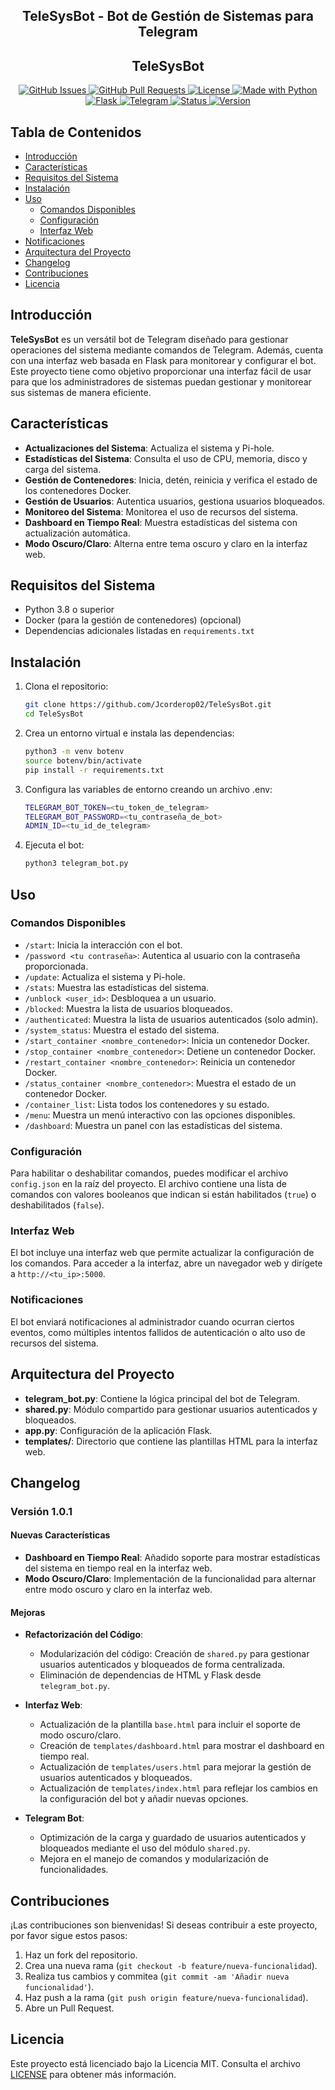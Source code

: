 <h2 align="center">TeleSysBot - Bot de Gestión de Sistemas para Telegram</h2>

<h2 align="center">TeleSysBot</h2>

<p align="center">
  <a href="https://github.com/Jcorderop02/TeleSysBot/issues">
    <img alt="GitHub Issues" src="https://img.shields.io/github/issues/Jcorderop02/TeleSysBot?style=for-the-badge" />
  </a>
  <a href="https://github.com/Jcorderop02/TeleSysBot/pulls">
    <img alt="GitHub Pull Requests" src="https://img.shields.io/github/issues-pr/Jcorderop02/TeleSysBot?style=for-the-badge" />
  </a>
  <a href="https://github.com/Jcorderop02/TeleSysBot/blob/main/LICENSE">
    <img alt="License" src="https://img.shields.io/github/license/Jcorderop02/TeleSysBot?style=for-the-badge" />
  </a>
  <a href="https://www.python.org/">
    <img alt="Made with Python" src="https://img.shields.io/badge/Made%20with-Python-blue?style=for-the-badge" />
  </a>
  <a href="https://flask.palletsprojects.com/">
    <img alt="Flask" src="https://img.shields.io/badge/Flask-3.0.3-green?style=for-the-badge" />
  </a>
  <a href="https://core.telegram.org/bots">
    <img alt="Telegram" src="https://img.shields.io/badge/Telegram-Bot-blue?style=for-the-badge" />
  </a>
  <a href="#">
    <img alt="Status" src="https://img.shields.io/badge/status-active-success.svg?style=for-the-badge" />
  </a>
  <a href="#">
    <img alt="Version" src="https://img.shields.io/badge/version-1.0.1-orange?style=for-the-badge" />
  </a>
</p>

## Tabla de Contenidos

- [Introducción](#introducción)
- [Características](#características)
- [Requisitos del Sistema](#requisitos-del-sistema)
- [Instalación](#instalación)
- [Uso](#uso)
  - [Comandos Disponibles](#comandos-disponibles)
  - [Configuración](#configuración)
  - [Interfaz Web](#interfaz-web)
- [Notificaciones](#notificaciones)
- [Arquitectura del Proyecto](#arquitectura-del-proyecto)
- [Changelog](#changelog)
- [Contribuciones](#contribuciones)
- [Licencia](#licencia)

## Introducción

**TeleSysBot** es un versátil bot de Telegram diseñado para gestionar operaciones del sistema mediante comandos de Telegram. Además, cuenta con una interfaz web basada en Flask para monitorear y configurar el bot. Este proyecto tiene como objetivo proporcionar una interfaz fácil de usar para que los administradores de sistemas puedan gestionar y monitorear sus sistemas de manera eficiente.

## Características

- **Actualizaciones del Sistema**: Actualiza el sistema y Pi-hole.
- **Estadísticas del Sistema**: Consulta el uso de CPU, memoria, disco y carga del sistema.
- **Gestión de Contenedores**: Inicia, detén, reinicia y verifica el estado de los contenedores Docker.
- **Gestión de Usuarios**: Autentica usuarios, gestiona usuarios bloqueados.
- **Monitoreo del Sistema**: Monitorea el uso de recursos del sistema.
- **Dashboard en Tiempo Real**: Muestra estadísticas del sistema con actualización automática.
- **Modo Oscuro/Claro**: Alterna entre tema oscuro y claro en la interfaz web.

## Requisitos del Sistema

- Python 3.8 o superior
- Docker (para la gestión de contenedores) (opcional)
- Dependencias adicionales listadas en `requirements.txt`

## Instalación

1. Clona el repositorio:
   ```bash
   git clone https://github.com/Jcorderop02/TeleSysBot.git
   cd TeleSysBot
2. Crea un entorno virtual e instala las dependencias:
   ```bash
   python3 -m venv botenv
   source botenv/bin/activate
   pip install -r requirements.txt
3. Configura las variables de entorno creando un archivo .env:
   ```bash
   TELEGRAM_BOT_TOKEN=<tu_token_de_telegram>
   TELEGRAM_BOT_PASSWORD=<tu_contraseña_de_bot>
   ADMIN_ID=<tu_id_de_telegram>
4. Ejecuta el bot:
   ```bash
   python3 telegram_bot.py
   
## Uso

### Comandos Disponibles

- `/start`: Inicia la interacción con el bot.
- `/password <tu contraseña>`: Autentica al usuario con la contraseña proporcionada.
- `/update`: Actualiza el sistema y Pi-hole.
- `/stats`: Muestra las estadísticas del sistema.
- `/unblock <user_id>`: Desbloquea a un usuario.
- `/blocked`: Muestra la lista de usuarios bloqueados.
- `/authenticated`: Muestra la lista de usuarios autenticados (solo admin).
- `/system_status`: Muestra el estado del sistema.
- `/start_container <nombre_contenedor>`: Inicia un contenedor Docker.
- `/stop_container <nombre_contenedor>`: Detiene un contenedor Docker.
- `/restart_container <nombre_contenedor>`: Reinicia un contenedor Docker.
- `/status_container <nombre_contenedor>`: Muestra el estado de un contenedor Docker.
- `/container_list`: Lista todos los contenedores y su estado.
- `/menu`: Muestra un menú interactivo con las opciones disponibles.
- `/dashboard`: Muestra un panel con las estadísticas del sistema.

### Configuración

Para habilitar o deshabilitar comandos, puedes modificar el archivo `config.json` en la raíz del proyecto. El archivo contiene una lista de comandos con valores booleanos que indican si están habilitados (`true`) o deshabilitados (`false`).

### Interfaz Web

El bot incluye una interfaz web que permite actualizar la configuración de los comandos. Para acceder a la interfaz, abre un navegador web y dirígete a `http://<tu_ip>:5000`.

### Notificaciones

El bot enviará notificaciones al administrador cuando ocurran ciertos eventos, como múltiples intentos fallidos de autenticación o alto uso de recursos del sistema.

## Arquitectura del Proyecto

- **telegram_bot.py**: Contiene la lógica principal del bot de Telegram.
- **shared.py**: Módulo compartido para gestionar usuarios autenticados y bloqueados.
- **app.py**: Configuración de la aplicación Flask.
- **templates/**: Directorio que contiene las plantillas HTML para la interfaz web.

## Changelog

### Versión 1.0.1

#### Nuevas Características

- **Dashboard en Tiempo Real**: Añadido soporte para mostrar estadísticas del sistema en tiempo real en la interfaz web.
- **Modo Oscuro/Claro**: Implementación de la funcionalidad para alternar entre modo oscuro y claro en la interfaz web.

#### Mejoras

- **Refactorización del Código**:
  - Modularización del código: Creación de `shared.py` para gestionar usuarios autenticados y bloqueados de forma centralizada.
  - Eliminación de dependencias de HTML y Flask desde `telegram_bot.py`.

- **Interfaz Web**:
  - Actualización de la plantilla `base.html` para incluir el soporte de modo oscuro/claro.
  - Creación de `templates/dashboard.html` para mostrar el dashboard en tiempo real.
  - Actualización de `templates/users.html` para mejorar la gestión de usuarios autenticados y bloqueados.
  - Actualización de `templates/index.html` para reflejar los cambios en la configuración del bot y añadir nuevas opciones.

- **Telegram Bot**:
  - Optimización de la carga y guardado de usuarios autenticados y bloqueados mediante el uso del módulo `shared.py`.
  - Mejora en el manejo de comandos y modularización de funcionalidades.


## Contribuciones

¡Las contribuciones son bienvenidas! Si deseas contribuir a este proyecto, por favor sigue estos pasos:

1. Haz un fork del repositorio.
2. Crea una nueva rama (`git checkout -b feature/nueva-funcionalidad`).
3. Realiza tus cambios y commitea (`git commit -am 'Añadir nueva funcionalidad'`).
4. Haz push a la rama (`git push origin feature/nueva-funcionalidad`).
5. Abre un Pull Request.

## Licencia

Este proyecto está licenciado bajo la Licencia MIT. Consulta el archivo [LICENSE](LICENSE) para obtener más información.

